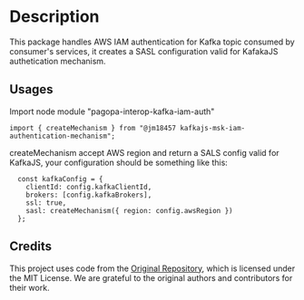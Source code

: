 # Description
This package handles AWS IAM authentication for Kafka topic consumed by consumer's services, it creates a SASL configuration valid for KafakaJS authetication mechanism.

## Usages   
Import node module "pagopa-interop-kafka-iam-auth" 
```
import { createMechanism } from "@jm18457 kafkajs-msk-iam-authentication-mechanism";
```

createMechanism accept AWS region and return a SALS config valid for KafkaJS, your configuration should be something like this:
```
  const kafkaConfig = {
    clientId: config.kafkaClientId,
    brokers: [config.kafkaBrokers],
    ssl: true,
    sasl: createMechanism({ region: config.awsRegion })
  };
```


## Credits
This project uses code from the [Original Repository](https://github.com/jmaver-plume/kafkajs-msk-iam-authentication-mechanism), which is licensed under the MIT License. We are grateful to the original authors and contributors for their work.

